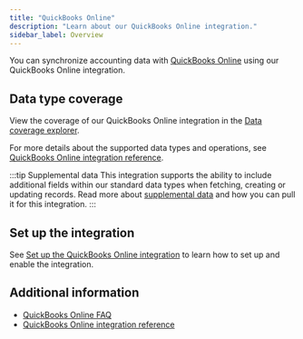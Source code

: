 ```yaml
---
title: "QuickBooks Online"
description: "Learn about our QuickBooks Online integration."
sidebar_label: Overview
---
```


You can synchronize accounting data with <a className="external" href="https://quickbooks.intuit.com/uk/online/" target="_blank">QuickBooks Online</a> using our QuickBooks Online integration.

## Data type coverage

View the coverage of our QuickBooks Online integration in the <a className="external" href="https://knowledge.codat.io/supported-features/accounting?view=tab-by-integration&integrationKey=qhyg" target="_blank">Data coverage explorer</a>.

For more details about the supported data types and operations, see [QuickBooks Online integration reference](/integrations/accounting/quickbooksonline/quickbooks-online-integration-reference).

:::tip Supplemental data
This integration supports the ability to include additional fields within our standard data types when fetching, creating or updating records. Read more about [supplemental data](/using-the-api/supplemental-data/overview) and how you can pull it for this integration.
:::

## Set up the integration

See [Set up the QuickBooks Online integration](/integrations/accounting/quickbooksonline/accounting-quickbooksonline-new-setup) to learn how to set up and enable the integration.

## Additional information

- [QuickBooks Online FAQ](/integrations/accounting/quickbooksonline/faq-quickbooks-online)
- [QuickBooks Online integration reference](/integrations/accounting/quickbooksonline/quickbooks-online-integration-reference)
